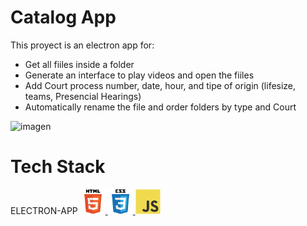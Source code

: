 # Catalog App

This proyect is an electron app for:

* Get all fiiles inside a folder
* Generate an interface to play videos and open the fiiles
* Add Court process number, date, hour, and tipe of origin (lifesize, teams, Presencial Hearings)
* Automatically rename the file and order folders by type and Court

![imagen](https://user-images.githubusercontent.com/68616152/189502650-4de09ab0-bffb-4985-b4ae-d904bbcb8120.png)

# Tech Stack

ELECTRON-APP
  <a href="https://www.w3.org/html/" target="_blank"> <img src="https://raw.githubusercontent.com/devicons/devicon/master/icons/html5/html5-original-wordmark.svg" alt="html5" width="40" height="40"/> </a> 
  <a href="https://www.w3schools.com/css/" target="_blank"> <img src="https://raw.githubusercontent.com/devicons/devicon/master/icons/css3/css3-original-wordmark.svg" alt="css3" width="40" height="40"/> </a> 
  <a href="https://developer.mozilla.org/en-US/docs/Web/JavaScript" target="_blank"> <img src="https://raw.githubusercontent.com/devicons/devicon/master/icons/javascript/javascript-original.svg" alt="javascript" width="40" height="40"/> </a> 
 

